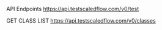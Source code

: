 API Endpoints
https://api.testscaledflow.com/v0/test

GET CLASS LIST
https://api.testscaledflow.com/v0/classes
